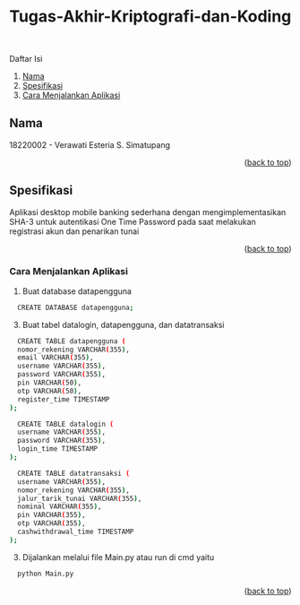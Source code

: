 # Tugas-Akhir-Kriptografi-dan-Koding
<br />

<a name="readme-top"></a>
<!-- TABLE OF CONTENTS -->
Daftar Isi
  <ol>
    <li><a href="#nama">Nama</a></li>
    <li><a href="#spesifikasi">Spesifikasi</a></li>
    <li><a href="#cara-menjalankan-aplikasi">Cara Menjalankan Aplikasi</a></li>
  </ol>
 
 <!-- Nama -->
## Nama
18220002 - Verawati Esteria S. Simatupang

<p align="right">(<a href="#readme-top">back to top</a>)</p>

<!-- Spesifikasi -->
## Spesifikasi
Aplikasi desktop mobile banking sederhana dengan mengimplementasikan SHA-3 untuk autentikasi One Time Password pada saat melakukan registrasi akun dan penarikan tunai
<!-- Cara Menjalankan Aplikasi -->

<p align="right">(<a href="#readme-top">back to top</a>)</p>

### Cara Menjalankan Aplikasi
1. Buat database datapengguna
```sh
  CREATE DATABASE datapengguna;
  ```
3. Buat tabel datalogin, datapengguna, dan datatransaksi
```sh
  CREATE TABLE datapengguna (
  nomor_rekening VARCHAR(355),
  email VARCHAR(355),
  username VARCHAR(355),
  password VARCHAR(355),
  pin VARCHAR(50),
  otp VARCHAR(50),
  register_time TIMESTAMP
);
  ```
  
```sh
  CREATE TABLE datalogin (
  username VARCHAR(355),
  password VARCHAR(355),
  login_time TIMESTAMP
);
  ```

```sh
  CREATE TABLE datatransaksi (
  username VARCHAR(355),
  nomor_rekening VARCHAR(355),
  jalur_tarik_tunai VARCHAR(355),
  nominal VARCHAR(355),
  pin VARCHAR(355),
  otp VARCHAR(355),
  cashwithdrawal_time TIMESTAMP
);
  ```
3. Dijalankan melalui file Main.py atau run di cmd yaitu
```sh
  python Main.py
  ```
<p align="right">(<a href="#readme-top">back to top</a>)</p>
